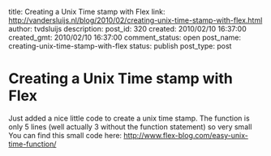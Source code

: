 title: Creating a Unix Time stamp with Flex
link: http://vandersluijs.nl/blog/2010/02/creating-unix-time-stamp-with-flex.html
author: tvdsluijs
description: 
post_id: 320
created: 2010/02/10 16:37:00
created_gmt: 2010/02/10 16:37:00
comment_status: open
post_name: creating-unix-time-stamp-with-flex
status: publish
post_type: post

# Creating a Unix Time stamp with Flex

Just added a nice little code to create a unix time stamp. The function is only 5 lines (well actually 3 without the function statement) so very small You can find this small code here: <http://www.flex-blog.com/easy-unix-time-function/>